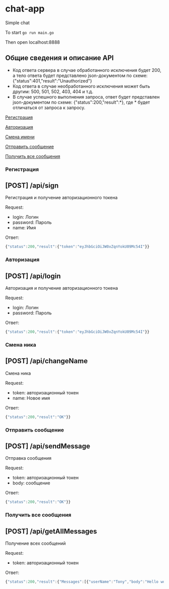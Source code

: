 # chat-app
Simple chat

To start  `go run main.go`

Then open localhost:8888

Общие сведения и описание API
-------

- Код ответа сервера в случае обработанного исключения будет 200, а тело ответа будет представлено json-документом по схеме: {"status":401,"result":"Unauthorized"}
- Код ответа в случае необработанного исключения может быть другим: 500, 501, 502, 403, 404 и т.д.
- В случае успешного выполнения запроса, ответ будет представлен json-документом по схеме: {"status":200,"result":*}, где * будет отличаться от запроса к запросу.


[Регистрация](#sign)

[Авторизация](#login)

[Смена имени](#changeName)

[Отправить сообщение](#sendMessage)

[Получить все сообщения](#getAllMessages)


### Регистрация
<a name="sign">[POST] /api/sign</a>
--------
Регистрация и получение авторизационного токена

Request:
- login: Логин
- password: Пароль
- name: Имя

Ответ:
```javascript
{"status":200,"result":{"token":"eyJhbGciOiJW0xZqnYokU09Mc54I"}}
```
>

### Авторизация
<a name="login">[POST] /api/login</a>
--------
Авторизация и получение авторизационного токена

Request:
- login: Логин
- password: Пароль

Ответ:
```javascript
{"status":200,"result":{"token":"eyJhbGciOiJW0xZqnYokU09Mc54I"}}
```
>

### Смена ника
<a name="changeName">[POST] /api/changeName</a>
--------
Смена ника

Request:
- token: авторизационный токен
- name: Новое имя

Ответ:
```javascript
{"status":200,"result":"OK"}}
```
>

### Отправить сообщение
<a name="sendMessage">[POST] /api/sendMessage</a>
--------
Отправка сообщения

Request:
- token: авторизационный токен
- body: сообщение

Ответ:
```javascript
{"status":200,"result":"OK"}}
```
>

### Получить все сообщения
<a name="getAllMessages">[POST] /api/getAllMessages</a>
--------
Получение всех сообщений

Request:
- token: авторизационный токен

Ответ:
```javascript
{"status":200,"result":{"Messages":[{"userName":"Tony","body":"Hello world"}]}}
```
>
